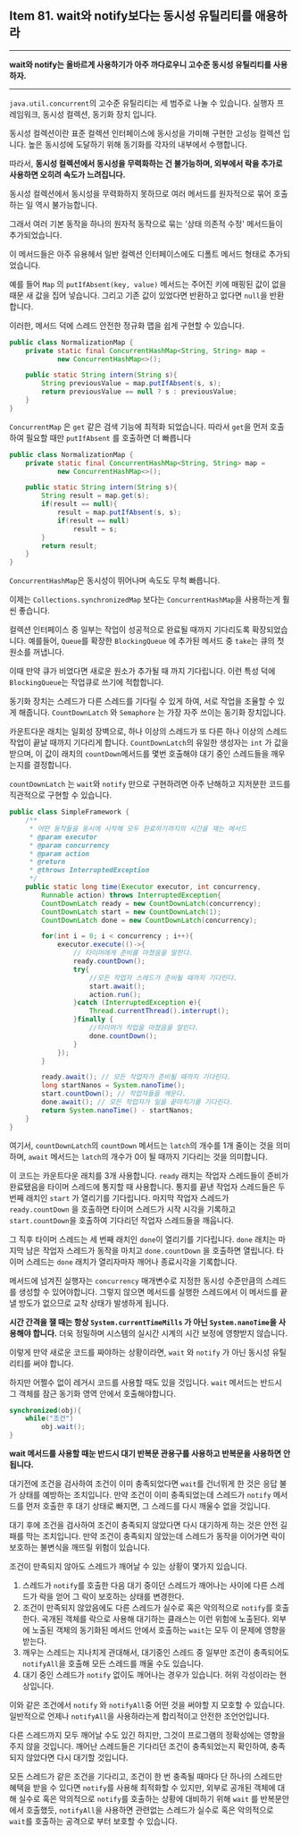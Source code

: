 ## Item 81. wait와 notify보다는 동시성 유틸리티를 애용하라
***

**wait와 notify는 올바르게 사용하기가 아주 까다로우니 고수준 동시성 유틸리티를 사용하자.**
***

`java.util.concurrent`의 고수준 유틸리티는 세 범주로 나눌 수 있습니다.
실행자 프레임워크, 동시성 컬렉션, 동기화 장치 입니다. 

동시성 컬렉션이란 표준 컬렉션 인터페이스에 동시성을 가미해 구현한 고성능 컬렉션 입니다.
높은 동시성에 도달하기 위해 동기화를 각자의 내부에서 수행합니다.

따라서, **동시성 컬렉션에서 동시성을 무력화하는 건 불가능하며, 외부에서 락을 추가로 사용하면 오히려 속도가 느려집니다.**

동시성 컬렉션에서 동시성을 무력화하지 못하므로 여러 메서드를 원자적으로 묶어 호출하는 일 역시 불가능합니다.

그래서 여러 기본 동작을 하나의 원자적 동작으로 묶는 '상태 의존적 수정' 메서드들이 추가되었습니다.

이 메서드들은 아주 유용헤서 일반 컬렉션 인터페이스에도 디폴트 메서드 형태로 추가되었습니다.

예를 들어 `Map` 의 `putIfAbsent(key, value)` 메서드는 주어진 키에 매핑된 값이 없을 때문 새 값을 집어 넣습니다.
그리고 기존 값이 있었다면 반환하고 없다면 `null`을 반환 합니다.

이러한, 메서드 덕에 스레드 안전한 정규화 맵을 쉽게 구현할 수 있습니다.

```java
public class NormalizationMap {
    private static final ConcurrentHashMap<String, String> map =
            new ConcurrentHashMap<>();

    public static String intern(String s){
        String previousValue = map.putIfAbsent(s, s);
        return previousValue == null ? s : previousValue;
    }
}
```

`ConcurrentMap` 은 `get` 같은 검색 기능에 최적화 되었습니다. 따라서 `get`을 먼저 호출하여
필요할 때만 `putIfAbsent` 를 호출하면 더 빠릅니다

```java
public class NormalizationMap {
    private static final ConcurrentHashMap<String, String> map =
            new ConcurrentHashMap<>();

    public static String intern(String s){
        String result = map.get(s);
        if(result == null){
            result = map.putIfAbsent(s, s);
            if(result == null)
                result = s;
        }
        return result;
    }
}
```

`ConcurrentHashMap`은 동시성이 뛰어나며 속도도 무척 빠릅니다.

이제는 `Collections.synchronizedMap` 보다는 `ConcurrentHashMap`을 사용하는게 훨씬 좋습니다.

컬렉션 인터페이스 중 일부는 작업이 성공적으로 완료될 때까지 기다리도록 확장되었습니다.
예를들어, `Queue`를 확장한 `BlockingQueue` 에 추가된 메서드 중 `take`는 큐의 첫 원소를 꺼냅니다.

이때 만약 큐가 비었다면 새로운 원소가 추가될 때 까지 기다립니다. 이런 특성 덕에 `BlockingQueue`는 작업큐로 쓰기에 적합합니다.

동기화 장치는 스레드가 다른 스레드를 기다릴 수 있게 하여, 서로 작업을 조율할 수 있게 해줍니다. `CountDownLatch` 와 `Semaphore`
는 가장 자주 쓰이는 동기화 장치입니다.

카운트다운 래치는 일회성 장벽으로, 하나 이상의 스레드가 또 다른 하나 이상의 스레드 작업이 끝날 때까지 기다리게 합니다.
`CountDownLatch`의 유일한 생성자는 `int` 가 값을 받으며, 이 값이 래치의 `countDown`메서드를 몇번 호출해야 대기 중인
스레드들을 깨우는지를 결정합니다.

`countDownLatch` 는 `wait`와 `notify` 만으로 구현하려면 아주 난해하고 지저분한 코드를 직관적으로 구현할 수 있습니다.

```java
public class SimpleFramework {
    /**
     * 어떤 동작들을 동시에 시작해 모두 완료하기까지의 시간을 재는 메서드
     * @param executor
     * @param concurrency
     * @param action
     * @return
     * @throws InterruptedException
     */
    public static long time(Executor executor, int concurrency,
        Runnable action) throws InterruptedException{
        CountDownLatch ready = new CountDownLatch(concurrency);
        CountDownLatch start = new CountDownLatch(1);
        CountDownLatch done = new CountDownLatch(concurrency);

        for(int i = 0; i < concurrency ; i++){
            executor.execute(()->{
                // 타이머에게 준비를 마쳤음을 말한다.
                ready.countDown();
                try{
                    //모든 작업자 스레드가 준비될 때까지 기다린다.
                    start.await();
                    action.run();
                }catch (InterruptedException e){
                    Thread.currentThread().interrupt();
                }finally {
                    //타이머가 작업을 마쳤음을 알린다.
                    done.countDown();
                }
            });
        }

        ready.await(); // 모든 작업자가 준비될 때까지 기다린다.
        long startNanos = System.nanoTime();
        start.countDown(); // 작업자들을 깨운다.
        done.await(); // 모든 작업자가 일을 끝마치기를 기다린다.
        return System.nanoTime() - startNanos;
    }
}
```

여기서, `countDownLatch`의 `countDown` 메서드는 `latch`의 개수를 1개 줄이는 것을 의미하며,
`await` 메서드는 `latch`의 개수가 0이 될 때까지 기다리는 것을 의미합니다.

이 코드는 카운트다운 래치를 3개 사용합니다.
`ready` 래치는 작업자 스레드들이 준비가 완료됐음을 타이머 스레드에 통지할 때 사용합니다.
통지를 끝낸 작업자 스레드들은 두 번째 래치인 `start` 가 열리기를 기다립니다.
마지막 작업자 스레드가 `ready.countDown` 을 호출하면 타이머 스레드가 시작 시각을 기록하고 `start.countDown`을
호출하여 기다리던 작업자 스레드들을 깨웁니다.

그 직후 타이머 스레드는 세 번째 래치인 `done`이 열리기를 기다립니다. `done` 래치는 마지막 남은
작업자 스레드가 동작을 마치고 `done.countDown` 을 호출하면 열립니다.
타이머 스레드는 `done` 래치가 열리자마자 깨어나 종료시각을 기록합니다.

메서드에 넘겨진 실행자는 `concurrency` 매개변수로 지정한 동시성 수준만큼의 스레드를 생성할 수 있어야합니다.
그렇지 않으면 메서드를 실행한 스레드에서 이 메서드를 끝낼 방도가 없으므로 교착 상태가 발생하게 됩니다.

**시간 간격을 잴 때는 항상 `System.currentTimeMills` 가 아닌 `System.nanoTime`을 사용해야 합니다.**
더욱 정밀하며 시스템의 실시간 시계의 시간 보정에 영향받지 않습니다.

이렇게 만약 새로운 코드를 짜야하는 상황이라면, `wait` 와 `notify` 가 아닌 동시성 유틸리티를 써야 합니다.

하지만 어쩔수 없이 레거시 코드를 사용할 때도 있을 것입니다. `wait` 메서드는 반드시 그 객체를 잠근 동기화 영역 안에서 호출해야합니다.

```java
synchronized(obj){
    while("조건")
        obj.wait();
}
```

**wait 메서드를 사용할 때눈 반드시 대기 반복문 관용구를 사용하고 반복문을 사용하면 안됩니다.**

대기전에 조건을 검사하여 조건이 이미 충족되었다면 `wait`를 건너뛰게 한 것은 응답 불가 상태를 예방하는 조치입니다.
만약 조건이 이미 충족되었는데 스레드가 `notify` 메서드를 먼저 호출한 후 대기 상태로 빠지면, 그 스레드를 다시 깨울수 없을 것입니다.

대기 후에 조건을 검사하여 조건이 충족되지 않았다면 다시 대기하게 하는 것은 안전 길패를 막는 조치입니다.
만약 조건이 충족되지 않았는데 스레드가 동작을 이어가면 락이 보호하는 불변식을 깨뜨릴 위험이 있습니다.

조건이 만족되지 않아도 스레드가 깨어날 수 있는 상황이 몇가지 있습니다.

1. 스레드가 `notify`를 호출한 다음 대기 중이던 스레드가 깨어나는 사이에 다른 스레드가 락을 얻어 그 락이 보호하는 상태를 변경한다.
2. 조건이 만족되지 않았음에도 다른 스레드가 실수로 혹은 악의적으로 `notify`를 호출한다. 곡개된 객체를 락으로 사용해 대기하는
클래스는 이런 위험에 노출된다. 외부에 노출된 객체의 동기화된 메서드 안에서 호출하는 `wait`는 모두 이 문제에 영향을 받는다.
3. 깨우는 스레드는 지나치게 관대해서, 대기중인 스레드 중 일부만 조건이 충족되어도 `notifyAll`을 호출해 모든 스레드를 깨울 수도 있습니다.
4. 대기 중인 스레드가 `notify` 없이도 깨어나는 경우가 있습니다. 허위 각성이라는 현상입니다.

이와 같은 조건에서 `notify` 와 `notifyAll`중 어떤 것을 써야할 지 모호할 수 있습니다.
일반적으로 언제나 `notifyAll`을 사용하라는게 합리적이고 안전한 조언언입니다.

다른 스레드까지 모두 깨어날 수도 있긴 하지만, 그것이 프로그램의 정확성에는 영향을 주지 않을 것입니다. 깨어난 스레드들은 기다리던 조건이 충족되었는지 확인하여,
충족되지 않았다면 다시 대기할 것입니다.

모든 스레드가 같은 조건을 기다리고, 조건이 한 번 충족될 때마다 단 하나의 스레드만 혜택을 받을 수 있다면 `notify`를 사용해 최적화할 수 있지만,
외부로 공개된 객체에 대해 실수로 혹은 악의적으로 `notify`를 호출하는 상황에 대비하기 위해 `wait` 를 반복문안에서 호출했듯, `notifyAll`을 사용하면 관련없는 스레드가
실수로 혹은 악의적으로 `wait`를 호출하는 공격으로 부터 보호할 수 있습니다.